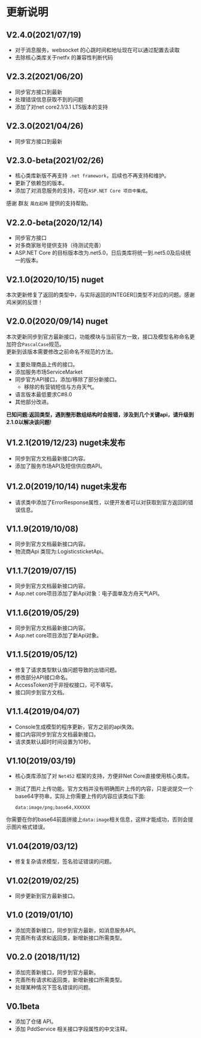 # 更新说明

## V2.4.0(2021/07/19)
- 对于消息服务，websocket 的心跳时间和地址现在可以通过配置去读取
- 去除核心类库关于netfx 的兼容性判断代码

## V2.3.2(2021/06/20)
- 同步官方接口到最新
- 处理错误信息获取不到的问题
- 添加了对net core2.1/3.1 LTS版本的支持

## V2.3.0(2021/04/26)
- 同步官方接口到最新
## V2.3.0-beta(2021/02/26)
-  核心类库新版不再支持 `.net framework`，后续也不再支持和维护。
-  更新了依赖包的版本。
-  添加了对消息服务的支持，可在`ASP.NET Core 项目中集成`。
  
感谢 群友 `風在起時` 提供的支持帮助。

## V2.2.0-beta(2020/12/14)
- 同步官方接口
- 对多商家账号提供支持（待测试完善）
- ASP.NET Core 的目标版本改为.net5.0，日后类库将统一到.net5.0及后续统一的版本。

## V2.1.0(2020/10/15) nuget
本次更新修复了返回的类型中，与实际返回的INTEGER[]类型不对应的问题。感谢鸡米粥的反馈！

## V2.0.0(2020/09/14) nuget
本次更新同步到官方最新接口，功能模块与当前官方一致，接口及模型名称命名更加符合`PascalCase`规范。  
更新到该版本需要修改之前命名不规范的方法。

- 主要处理商品上传的接口。
- 添加服务市场ServiceMarket
- 同步官方API接口，添加/移除了部分新接口。
  - 移除的有营销短信与方舟天气。
- 语言版本最低要求C#8.0
- 其他部分改进。

**已知问题:返回类型，遇到整形数组结构时会报错，涉及到几个关键api，请升级到2.1.0以解决该问题!**

## V1.2.1(2019/12/23) nuget未发布
- 同步到官方文档最新接口内容。
- 添加了服务市场API及短信供应商API。

## V1.2.0(2019/10/14) nuget未发布
- 请求类中添加了ErrorResponse属性，以便开发者可以对获取到官方返回的错误信息。

## V1.1.9(2019/10/08)

- 同步到官方文档最新接口内容。
- 物流商Api 类现为:LogisticsticketApi。

## V1.1.7(2019/07/15)

- 同步到官方文档最新接口内容。
- Asp.net core项目添加了新Api对象：电子面单及方舟天气API。

## V1.1.6(2019/05/29)

- 同步到官方文档最新接口内容。
- Asp.net core项目添加了新Api对象。

## V1.1.5(2019/05/12)

- 修复了请求类型默认值问题导致的出错问题。
- 修改部分API接口命名。
- AccessToken对于非授权接口，可不填写。
- 接口同步到官方文档。

## V1.1.4(2019/04/07)

- Console生成模型的程序更新，官方之前的api失效。
- 接口内容同步到官方文档最新接口。
- 请求类默认超时时间设置为10秒。

## V1.10(2019/03/19)

- 核心类库添加了对 `Net452` 框架的支持，方便非Net Core直接使用核心类库。
- 测试了图片上传功能。官方文档并没有明确图片上传的内容，只是说提交一个base64字符串，实际上你需要上传的内容应该类似下面:

  `data:image/png;base64,XXXXXX`

你需要在你的base64前面拼接上`data:image`相关信息，这样才能成功，否则会提示图片格式错误。

## V1.04(2019/03/12)

- 修复复杂请求模型，签名验证错误的问题。

## V1.02(2019/02/25)

- 同步更新到官方最新接口。

## V1.0 (2019/01/10)

- 添加完善新接口，同步到官方最新，如消息服务API。
- 完善所有请求和返回类，新增新接口所需类型。

## V0.2.0 (2018/11/12)

- 添加完善新接口，同步到官方最新。
- 完善所有请求和返回类，新增新接口所需类型。
- 处理某种情况下签名错误的问题。

## V0.1beta

- 添加了仓储 API。
- 添加 PddService 相关接口字段属性的中文注释。
